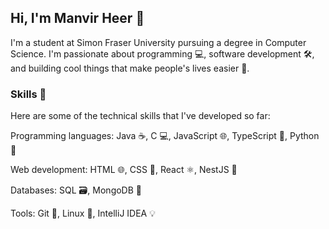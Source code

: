 ## Hi, I'm Manvir Heer 👋
I'm a student at Simon Fraser University pursuing a degree in Computer Science. I'm passionate about programming 💻, software development 🛠️, and building cool things that make people's lives easier 🌟.

### Skills 🚀
Here are some of the technical skills that I've developed so far:

Programming languages: Java ☕, C 💻, JavaScript 🌐, TypeScript 🌟, Python 🐍

Web development: HTML 🌐, CSS 🎨, React ⚛️, NestJS 🌳

Databases: SQL 🗃️, MongoDB 🍃

Tools: Git 🌿, Linux 🐧, IntelliJ IDEA 💡
